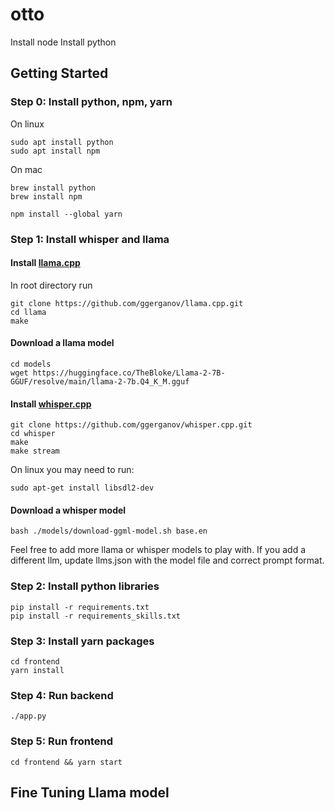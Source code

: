 # otto

Install node
Install python

## Getting Started

### Step 0: Install python, npm, yarn

On linux
```
sudo apt install python
sudo apt install npm
```

On mac
```
brew install python
brew install npm
```

```
npm install --global yarn
```

### Step 1: Install whisper and llama

#### Install [llama.cpp](https://github.com/ggerganov/llama.cpp)

In root directory run

```
git clone https://github.com/ggerganov/llama.cpp.git
cd llama
make
```

#### Download a llama model

```
cd models
wget https://huggingface.co/TheBloke/Llama-2-7B-GGUF/resolve/main/llama-2-7b.Q4_K_M.gguf
```

#### Install [whisper.cpp](https://github.com/ggerganov/whisper.cpp)

```
git clone https://github.com/ggerganov/whisper.cpp.git
cd whisper
make
make stream
```

On linux you may need to run:

```
sudo apt-get install libsdl2-dev
```

#### Download a whisper model

```
bash ./models/download-ggml-model.sh base.en
```

Feel free to add more llama or whisper models to play with. If you add a different llm, update llms.json with the model file and correct prompt format.

### Step 2: Install python libraries

```
pip install -r requirements.txt
pip install -r requirements_skills.txt
```

### Step 3: Install yarn packages

```
cd frontend 
yarn install
```

### Step 4: Run backend

```
./app.py
```

### Step 5: Run frontend

```
cd frontend && yarn start
```

## Fine Tuning Llama model
